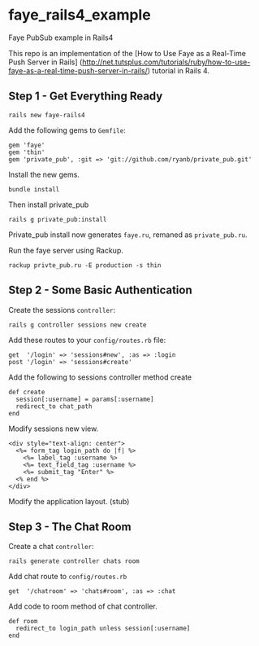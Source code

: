 faye_rails4_example
===================

Faye PubSub example in Rails4

This repo is an implementation of the 
[How to Use Faye as a Real-Time Push Server in Rails]
(http://net.tutsplus.com/tutorials/ruby/how-to-use-faye-as-a-real-time-push-server-in-rails/)
tutorial in Rails 4.

Step 1 - Get Everything Ready
-----------------------------

    rails new faye-rails4

Add the following gems to `Gemfile`:

    gem 'faye'
    gem 'thin'
    gem 'private_pub', :git => 'git://github.com/ryanb/private_pub.git'

Install the new gems.

    bundle install

Then install private_pub

    rails g private_pub:install

Private_pub install now generates `faye.ru`, remaned as `private_pub.ru`. 

Run the faye server using Rackup.

    rackup privte_pub.ru -E production -s thin

Step 2 - Some Basic Authentication
----------------------------------

Create the sessions `controller`:

    rails g controller sessions new create

Add these routes to your `config/routes.rb` file:

    get  '/login' => 'sessions#new', :as => :login
    post '/login' => 'sessions#create'

Add the following to sessions controller method create

    def create
      session[:username] = params[:username]
      redirect_to chat_path
    end

Modify sessions new view.

    <div style="text-align: center">
      <%= form_tag login_path do |f| %>
        <%= label_tag :username %>
        <%= text_field_tag :username %>
        <%= submit_tag "Enter" %>
      <% end %>
    </div>

Modify the application layout. (stub)

Step 3 - The Chat Room
----------------------

Create a chat `controller`:

    rails generate controller chats room

Add chat route to `config/routes.rb`

    get  '/chatroom' => 'chats#room', :as => :chat

Add code to room method of chat controller.

    def room
      redirect_to login_path unless session[:username]
    end

